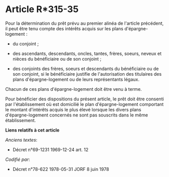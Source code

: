 # Article R*315-35

Pour la détermination du prêt prévu au premier alinéa de l'article précédent, il peut être tenu compte des intérêts acquis
sur les plans d'épargne-logement :

- du conjoint ;

- des ascendants, descendants, oncles, tantes, frères, soeurs, neveux et nièces du bénéficiaire ou de son conjoint ;

- des conjoints des frères, soeurs et descendants du bénéficiaire ou de son conjoint, si le bénéficiaire justifie de
l'autorisation des titulaires des plans d'épargne-logement ou de leurs représentants légaux.

Chacun de ces plans d'épargne-logement doit être venu à terme.

Pour bénéficier des dispositions du présent article, le prêt doit être consenti par l'établissement où est domicilié le plan
d'épargne-logement comportant le montant d'intérêts acquis le plus élevé lorsque les divers plans d'épargne-logement
concernés ne sont pas souscrits dans le même établissement.

**Liens relatifs à cet article**

_Anciens textes_:

  - Décret n°69-1231 1969-12-24 art. 12

_Codifié par_:

  - Décret n°78-622 1978-05-31 JORF 8 juin 1978
